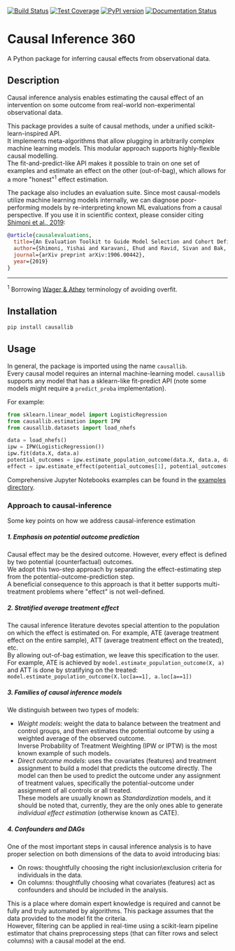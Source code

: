 [![Build Status](https://travis-ci.org/IBM/causallib.svg?&branch=master)](https://travis-ci.org/IBM/causallib)
[![Test Coverage](https://api.codeclimate.com/v1/badges/db2562e44c4a9f7280dc/test_coverage)](https://codeclimate.com/github/IBM/causallib/test_coverage)
[![PyPI version](https://badge.fury.io/py/causallib.svg)](https://badge.fury.io/py/causallib)
[![Documentation Status](https://readthedocs.org/projects/causallib/badge/?version=latest)](https://causallib.readthedocs.io/en/latest/)
# Causal Inference 360
A Python package for inferring causal effects from observational data.

## Description
Causal inference analysis enables estimating the causal effect of 
an intervention on some outcome from real-world non-experimental observational data.  

This package provides a suite of causal methods, 
under a unified scikit-learn-inspired API.  
It implements meta-algorithms that allow plugging in arbitrarily complex machine learning models. 
This modular approach supports highly-flexible causal modelling.    
The fit-and-predict-like API makes it possible to train on one set of examples 
and estimate an effect on the other (out-of-bag),
which allows for a more "honest"<sup>1</sup> effect estimation.

The package also includes an evaluation suite. 
Since most causal-models utilize machine learning models internally, 
we can diagnose poor-performing models by re-interpreting known ML evaluations from  a causal perspective.
If you use it in scientific context, please consider citing [Shimoni et al., 2019](https://arxiv.org/abs/1906.00442):
```bibtex
@article{causalevaluations,
  title={An Evaluation Toolkit to Guide Model Selection and Cohort Definition in Causal Inference},
  author={Shimoni, Yishai and Karavani, Ehud and Ravid, Sivan and Bak, Peter and Ng, Tan Hung and Alford, Sharon Hensley and Meade, Denise and Goldschmidt, Yaara},
  journal={arXiv preprint arXiv:1906.00442},
  year={2019}
}
```

-------------
<sup>1</sup> Borrowing [Wager & Athey](https://arxiv.org/abs/1510.04342) terminology of avoiding overfit.  


## Installation
```bash
pip install causallib
```

## Usage
In general, the package is imported using the name `causallib`.  
Every causal model requires an internal machine-learning model. 
`causallib` supports any model that has a sklearn-like fit-predict API
(note some models might require a `predict_proba` implementation).  

For example:
```Python
from sklearn.linear_model import LogisticRegression
from causallib.estimation import IPW 
from causallib.datasets import load_nhefs

data = load_nhefs()
ipw = IPW(LogisticRegression())
ipw.fit(data.X, data.a)
potential_outcomes = ipw.estimate_population_outcome(data.X, data.a, data.y)
effect = ipw.estimate_effect(potential_outcomes[1], potential_outcomes[0])
```
Comprehensive Jupyter Notebooks examples can be found in the [examples directory](examples).

### Approach to causal-inference
Some key points on how we address causal-inference estimation

##### 1. Emphasis on potential outcome prediction  
Causal effect may be the desired outcome. 
However, every effect is defined by two potential (counterfactual) outcomes.  
We adopt this two-step approach by separating the effect-estimating step 
from the potential-outcome-prediction step.  
A beneficial consequence to this approach is that it better supports 
multi-treatment problems where "effect" is not well-defined.

##### 2. Stratified average treatment effect
The causal inference literature devotes special attention to the population 
on which the effect is estimated on.
For example, ATE (average treatment effect on the entire sample),
ATT (average treatment effect on the treated), etc.  
By allowing out-of-bag estimation, we leave this specification to the user.
For example, ATE is achieved by `model.estimate_population_outcome(X, a)`
and ATT is done by stratifying on the treated: `model.estimate_population_outcome(X.loc[a==1], a.loc[a==1])`

##### 3. Families of causal inference models
We distinguish between two types of models:
* *Weight models*: weight the data to balance between the treatment and control groups, 
   and then estimates the potential outcome by using a weighted average of the observed outcome.  
   Inverse Probability of Treatment Weighting (IPW or IPTW) is the most known example of such models. 
* *Direct outcome models*: uses the covariates (features) and treatment assignment to build a
   model that predicts the outcome directly. The model can then be used to predict the outcome
   under any assignment of treatment values, specifically the potential-outcome under assignment of
   all controls or all treated.  
   These models are usually known as *Standardization* models, and it should be noted that, currently,
   they are the only ones able to generate *individual effect estimation* (otherwise known as CATE).

##### 4. Confounders and DAGs
One of the most important steps in causal inference analysis is to have 
proper selection on both dimensions of the data to avoid introducing bias:
* On rows: thoughtfully choosing the right inclusion\exclusion criteria 
  for individuals in the data. 
* On columns: thoughtfully choosing what covariates (features) act as confounders 
  and should be included in the analysis.

This is a place where domain expert knowledge is required and cannot be fully and truly automated
by algorithms. 
This package assumes that the data provided to the model fit the criteria.   
However, filtering can be applied in real-time using a scikit-learn pipeline estimator
that chains preprocessing steps (that can filter rows and select columns) with a causal model at the end.

